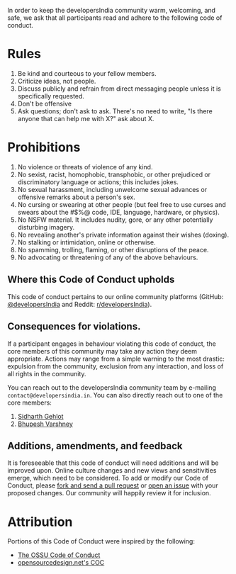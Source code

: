 In order to keep the developersIndia community warm, welcoming, and safe, we ask that all participants read and adhere to the following code of conduct.

# Rules

1. Be kind and courteous to your fellow members.
2. Criticize ideas, not people.
3. Discuss publicly and refrain from direct messaging people unless it is specifically requested.
4. Don't be offensive
5. Ask questions; don't ask to ask. There's no need to write, "Is there anyone that can help me with X?" ask about X.

# Prohibitions

1. No violence or threats of violence of any kind.
1. No sexist, racist, homophobic, transphobic, or other prejudiced or discriminatory language or actions; this includes jokes.
1. No sexual harassment, including unwelcome sexual advances or offensive remarks about a person's sex.
1. No cursing or swearing at other people (but feel free to use curses and swears about the #$%@ code, IDE, language, hardware, or physics).
1. No NSFW material. It includes nudity, gore, or any other potentially disturbing imagery.
1. No revealing another's private information against their wishes (doxing).
1. No stalking or intimidation, online or otherwise.
1. No spamming, trolling, flaming, or other disruptions of the peace.
1. No advocating or threatening of any of the above behaviours.

## Where this Code of Conduct upholds

This code of conduct pertains to our online community platforms (GitHub: [@developersIndia](https://github.com/developersIndia) and Reddit: [r/developersIndia](https://www.reddit.com/r/developersIndia/)).

## Consequences for violations.

If a participant engages in behaviour violating this code of conduct, the core members of this community may take any action they deem appropriate. Actions may range from a simple warning to the most drastic: expulsion from the community, exclusion from any interaction, and loss of all rights in the community.

You can reach out to the developersIndia community team by e-mailing `contact@developersindia.in`. You can also directly reach out to one of the core members:

1. [Sidharth Gehlot](mailto:tosidharthgehlot@gmail.com)
2. [Bhupesh Varshney](mailto:varshneybhupesh@gmail.com)


## Additions, amendments, and feedback

It is foreseeable that this code of conduct will need additions and will be improved upon. Online culture changes and new views and sensitivities emerge, which need to be considered. To add or modify our Code of Conduct, please [fork and send a pull request](https://github.com/developersIndia/.github) or [open an issue](https://github.com/developersIndia/.github/issues) with your proposed changes. Our community will happily review it for inclusion.


# Attribution

Portions of this Code of Conduct were inspired by the following:

* [The OSSU Code of Conduct](https://github.com/ossu/code-of-conduct)
* [opensourcedesign.net's COC](https://github.com/opensourcedesign/opensourcedesign.github.io/blob/master/code-of-conduct.md)
